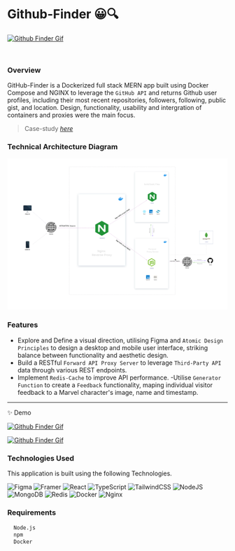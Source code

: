 # Github-Finder 😀🔍

[![Github Finder Gif](/README-Assets/Desktop.gif)][romie]

<br>

### Overview

GitHub-Finder is a Dockerized full stack MERN app built using Docker Compose and NGINX to leverage the `GitHub API` and returns Github user profiles, including their most recent repositories, followers, following, public gist, and location. Design, functionality, usability and intergration of containers and proxies were the main focus.

<!-- ### Design case-study
![Behance](https://img.shields.io/badge/Behance-1769ff?style=for-the-badge&logo=behance&logoColor=white) -->
>Case-study [_here_](https://www.behance.net/portfolio/editor?project_id=164626013)




### Technical Architecture Diagram

[![Github Finder Gif](/README-Assets/TechnicalArchitectureDiagram.svg)][romie]

### Features

- Explore and Define a visual direction, utilising Figma and `Atomic Design Principles` to design a desktop and mobile user interface, striking balance between functionality and aesthetic design.
- Build a RESTful `Forward API Proxy Server` to  leverage `Third-Party API` data through various REST endpoints.
- Implement `Redis-Cache` to improve API performance. 
-Utilise `Generator Function` to create a `Feedback` functionality, maping individual visitor feedback to a Marvel character's image, name and timestamp.
  <br >

---

✨ Demo

[![Github Finder Gif](/README-Assets/Demo.gif)][romie]

[![Github Finder Gif](/README-Assets/Mobile1.gif)][romie]




### Technologies Used
This application is built using the following Technologies.

![Figma](https://img.shields.io/badge/figma-%23F24E1E.svg?style=for-the-badge&logo=figma&logoColor=white) ![Framer](https://img.shields.io/badge/Framer-black?style=for-the-badge&logo=framer&logoColor=blue)
![React](https://img.shields.io/badge/react-%2320232a.svg?style=for-the-badge&logo=react&logoColor=%2361DAFB) ![TypeScript](https://img.shields.io/badge/typescript-%23007ACC.svg?style=for-the-badge&logo=typescript&logoColor=white) ![TailwindCSS](https://img.shields.io/badge/tailwindcss-%2338B2AC.svg?style=for-the-badge&logo=tailwind-css&logoColor=white)
![NodeJS](https://img.shields.io/badge/node.js-6DA55F?style=for-the-badge&logo=node.js&logoColor=white) ![MongoDB](https://img.shields.io/badge/MongoDB-%234ea94b.svg?style=for-the-badge&logo=mongodb&logoColor=white) ![Redis](https://img.shields.io/badge/redis-%23DD0031.svg?style=for-the-badge&logo=redis&logoColor=white)
![Docker](https://img.shields.io/badge/docker-%230db7ed.svg?style=for-the-badge&logo=docker&logoColor=white) ![Nginx](https://img.shields.io/badge/nginx-%23009639.svg?style=for-the-badge&logo=nginx&logoColor=white)


### Requirements

```
  Node.js
  npm
  Docker 

```

[romie]: (https://www.behance.net/portfolio/editor?project_id=164626013)
[site]: (https://www.behance.net/portfolio/editor?project_id=164626013)
[ronniekiyegga]: (https://www.linkedin.com/in/ronniekiyegga/)

